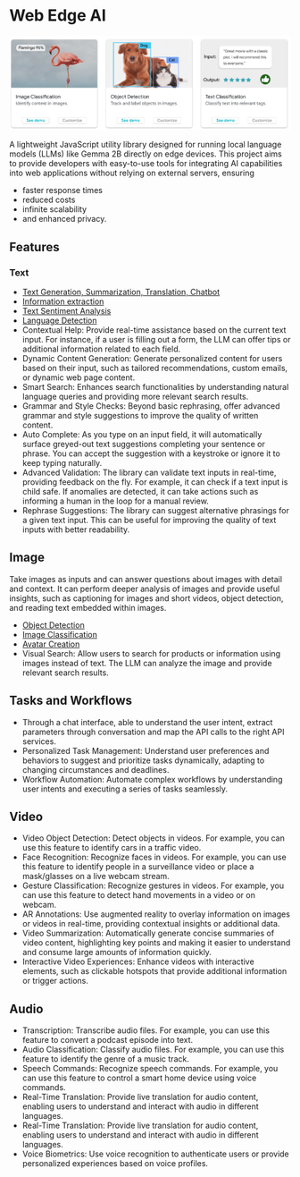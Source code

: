 # Web Edge AI

![Sample Image](images/sample.png)

A lightweight JavaScript utility library designed for running local language models (LLMs) like Gemma 2B directly on edge devices. This project aims to provide developers with easy-to-use tools for integrating AI capabilities into web applications without relying on external servers, ensuring 

- faster response times
- reduced costs
- infinite scalability
- and enhanced privacy.

## Features

### Text

- [Text Generation, Summarization, Translation, Chatbot](https://ai.google.dev/edge/mediapipe/solutions/genai/llm_inference/web_js)
- [Information extraction](https://github.com/nico-martin/ask-my-pdf)
- [Text Sentiment Analysis](https://mediapipe-studio.webapps.google.com/studio/demo/text_classifier)
- [Language Detection](https://mediapipe-studio.webapps.google.com/studio/demo/language_detector)
- Contextual Help: Provide real-time assistance based on the current text input. For instance, if a user is filling out a form, the LLM can offer tips or additional information related to each field.
- Dynamic Content Generation: Generate personalized content for users based on their input, such as tailored recommendations, custom emails, or dynamic web page content.
- Smart Search: Enhances search functionalities by understanding natural language queries and providing more relevant search results.
- Grammar and Style Checks: Beyond basic rephrasing, offer advanced grammar and style suggestions to improve the quality of written content.
- Auto Complete: As you type on an input field, it will automatically surface greyed-out text suggestions completing your sentence or phrase. You can accept the suggestion with a keystroke or ignore it to keep typing naturally.
- Advanced Validation: The library can validate text inputs in real-time, providing feedback on the fly. For example, it can check if a text input is child safe. If anomalies are detected, it can take actions such as informing a human in the loop for a manual review.
- Rephrase Suggestions: The library can suggest alternative phrasings for a given text input. This can be useful for improving the quality of text inputs with better readability.

## Image

Take images as inputs and can answer questions about images with detail and context. It can perform deeper analysis of images and provide useful insights, such as captioning for images and short videos, object detection, and reading text embedded within images.

- [Object Detection](https://mediapipe-studio.webapps.google.com/demo/object_detector)
- [Image Classification](https://mediapipe-studio.webapps.google.com/studio/demo/image_classifier)
- [Avatar Creation](https://mediapipe-studio.webapps.google.com/studio/demo/face_stylizer)
- Visual Search: Allow users to search for products or information using images instead of text. The LLM can analyze the image and provide relevant search results.

## Tasks and Workflows

- Through a chat interface, able to understand the user intent, extract parameters through conversation and map the API calls to the right API services.
- Personalized Task Management: Understand user preferences and behaviors to suggest and prioritize tasks dynamically, adapting to changing circumstances and deadlines.
- Workflow Automation: Automate complex workflows by understanding user intents and executing a series of tasks seamlessly.

## Video

- Video Object Detection: Detect objects in videos. For example, you can use this feature to identify cars in a traffic video.
- Face Recognition: Recognize faces in videos. For example, you can use this feature to identify people in a surveillance video or place a mask/glasses on a live webcam stream.
- Gesture Classification: Recognize gestures in videos. For example, you can use this feature to detect hand movements in a video or on webcam.
- AR Annotations: Use augmented reality to overlay information on images or videos in real-time, providing contextual insights or additional data.
- Video Summarization: Automatically generate concise summaries of video content, highlighting key points and making it easier to understand and consume large amounts of information quickly.
- Interactive Video Experiences: Enhance videos with interactive elements, such as clickable hotspots that provide additional information or trigger actions.

## Audio

- Transcription: Transcribe audio files. For example, you can use this feature to convert a podcast episode into text.
- Audio Classification: Classify audio files. For example, you can use this feature to identify the genre of a music track.
- Speech Commands: Recognize speech commands. For example, you can use this feature to control a smart home device using voice commands.
- Real-Time Translation: Provide live translation for audio content, enabling users to understand and interact with audio in different languages.
- Real-Time Translation: Provide live translation for audio content, enabling users to understand and interact with audio in different languages.
- Voice Biometrics: Use voice recognition to authenticate users or provide personalized experiences based on voice profiles.
